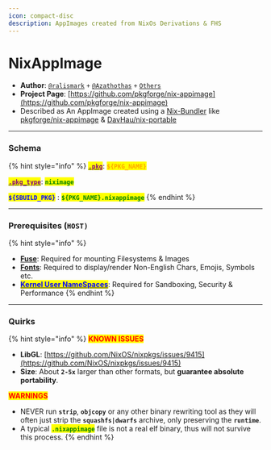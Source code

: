 ```yaml
---
icon: compact-disc
description: AppImages created from NixOs Derivations & FHS
---
```


# NixAppImage

* **Author**: [`@ralismark`](https://github.com/ralismark) `+` [`@Azathothas`](https://github.com/Azathothas) `+` [`Others`](https://github.com/NixOS/bundlers)
* **Project Page**: [https://github.com/pkgforge/nix-appimage](https://github.com/pkgforge/nix-appimage)
* Described as An AppImage created using a [Nix-Bundler](https://github.com/NixOS/bundlers) like [pkgforge/nix-appimage](https://github.com/pkgforge/nix-appimage) & [DavHau/nix-portable](https://github.com/DavHau/nix-portable)

***

### Schema

{% hint style="info" %}
[<mark style="color:purple;">**`.pkg`**</mark>](../../../sbuild/specification/2.pkg.md): <mark style="color:orange;">**`${PKG_NAME}`**</mark>

[<mark style="color:purple;">**`.pkg_type`**</mark>](../../../sbuild/specification/2.pkg.md): <mark style="color:green;">**`niximage`**</mark>

<mark style="color:blue;">**`${SBUILD_PKG}`**</mark> : <mark style="color:green;">**`${PKG_NAME}.nixappimage`**</mark>
{% endhint %}

***

### **Prerequisites (`HOST)`**

{% hint style="info" %}
* [**Fuse**](../errors-and-quirks/fuse.md): Required for mounting Filesystems & Images
* [**Fonts**](../errors-and-quirks/fonts.md): Required to display/render Non-English Chars, Emojis, Symbols etc.
* [<mark style="color:blue;">**Kernel User NameSpaces**</mark>](../errors-and-quirks/namespaces.md): Required for Sandboxing, Security & Performance
{% endhint %}

***

### Quirks

{% hint style="info" %}
<mark style="color:red;">**KNOWN ISSUES**</mark>

* **LibGL**: [https://github.com/NixOS/nixpkgs/issues/9415](https://github.com/NixOS/nixpkgs/issues/9415)
* **Size**: About **`2-5x`** larger than other formats, but **guarantee absolute portability**.

<mark style="color:red;">**WARNINGS**</mark>

* NEVER run **`strip`**, **`objcopy`** or any other binary rewriting tool as they will often just strip the **`squashfs|dwarfs`** archive, only preserving the **`runtime`**.
* A typical <mark style="color:green;">**`.nixappimage`**</mark> file is not a real elf binary, thus will not survive this process.
{% endhint %}
